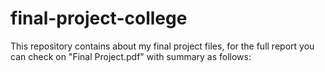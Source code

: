 # final-project-college
This repository contains about my final project files, for the full report you can check on "Final Project.pdf" with summary as follows:

